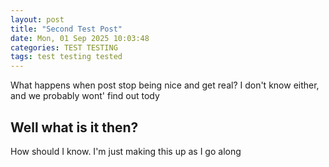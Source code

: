 ```yaml
---
layout: post
title: "Second Test Post"
date: Mon, 01 Sep 2025 10:03:48
categories: TEST TESTING
tags: test testing tested
---
```


What happens when post stop being nice and get real?
I don't know either, and we probably wont' find out tody

## Well what is it then?
How should I know.  I'm just making this up as I go along
